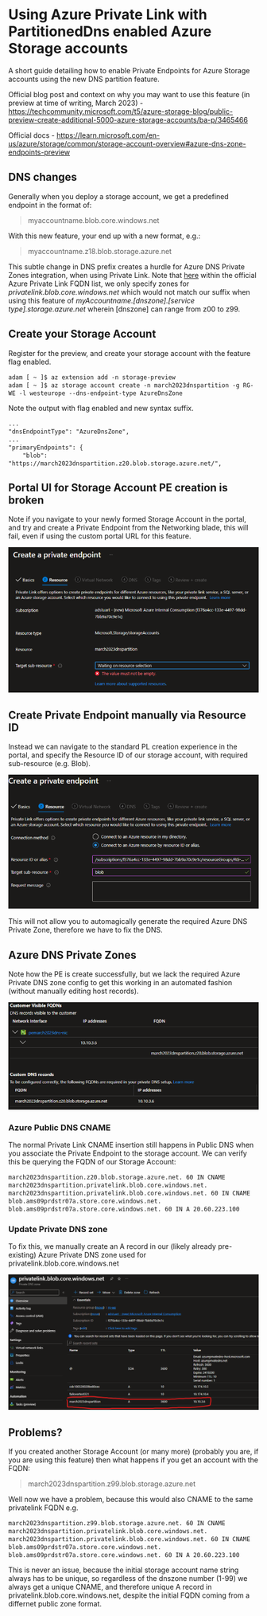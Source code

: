 # Using Azure Private Link with PartitionedDns enabled Azure Storage accounts

A short guide detailing how to enable Private Endpoints for Azure Storage accounts using the new DNS partition feature.

Official blog post and context on why you may want to use this feature (in preview at time of writing, March 2023) - https://techcommunity.microsoft.com/t5/azure-storage-blog/public-preview-create-additional-5000-azure-storage-accounts/ba-p/3465466

Official docs - https://learn.microsoft.com/en-us/azure/storage/common/storage-account-overview#azure-dns-zone-endpoints-preview

## DNS changes

Generally when you deploy a storage account, we get a predefined endpoint in the format of:

> myaccountname.blob.core.windows.net 

With this new feature, your end up with a new format, e.g.:

> myaccountname.z18.blob.storage.azure.net

This subtle change in DNS prefix creates a hurdle for Azure DNS Private Zones integration, when using Private Link. Note that [here](https://learn.microsoft.com/en-us/azure/private-link/private-endpoint-dns#azure-services-dns-zone-configuration) within the official Azure Private Link FQDN list, we only specify zones for _privatelink.blob.core.windows.net_ which would not match our suffix when using this feature of _myAccountname.[dnszone].[service type].storage.azure.net_ wherein [dnszone] can range from z00 to z99.

## Create your Storage Account

Register for the preview, and create your storage account with the feature flag enabled. 

```
adam [ ~ ]$ az extension add -n storage-preview
adam [ ~ ]$ az storage account create -n march2023dnspartition -g RG-WE -l westeurope --dns-endpoint-type AzureDnsZone
```

Note the output with flag enabled and new syntax suffix.

```
...
"dnsEndpointType": "AzureDnsZone",
...
"primaryEndpoints": {
    "blob": "https://march2023dnspartition.z20.blob.storage.azure.net/",
```

## Portal UI for Storage Account PE creation is broken

Note if you navigate to your newly formed Storage Account in the portal, and try and create a Private Endpoint from the Networking blade, this will fail, even if using the custom portal URL for this feature.

![](images/2023-02-23-10-12-29.png)

## Create Private Endpoint manually via Resource ID

Instead we can navigate to the standard PL creation experience in the portal, and specify the Resource ID of our storage account, with required sub-resource (e.g. Blob).

![](images/2023-02-23-10-15-50.png)

This will not allow you to automagically generate the required Azure DNS Private Zone, therefore we have to fix the DNS.

## Azure DNS Private Zones

Note how the PE is create successfully, but we lack the required Azure Private DNS zone config to get this working in an automated fashion (without manually editing host records).

![](images/2023-02-23-10-17-21.png)

### Azure Public DNS CNAME

The normal Private Link CNAME insertion still happens in Public DNS when you associate the Private Endpoint to the storage account. We can verify this be querying the FQDN of our Storage Account:

```
march2023dnspartition.z20.blob.storage.azure.net. 60 IN	CNAME march2023dnspartition.privatelink.blob.core.windows.net.
march2023dnspartition.privatelink.blob.core.windows.net. 60 IN CNAME blob.ams09prdstr07a.store.core.windows.net.
blob.ams09prdstr07a.store.core.windows.net. 60 IN A 20.60.223.100
```

### Update Private DNS zone

To fix this, we manually create an A record in our (likely already pre-existing) Azure Private DNS zone used for privatelink.blob.core.windows.net

![](images/2023-02-23-10-23-41.png)

## Problems?

If you created another Storage Account (or many more) (probably you are, if you are using this feature) then what happens if you get an account with the FQDN:

> march2023dnspartition.z99.blob.storage.azure.net

Well now we have a problem, because this would also CNAME to the same privatelink FQDN e.g.

```
march2023dnspartition.z99.blob.storage.azure.net. 60 IN	CNAME march2023dnspartition.privatelink.blob.core.windows.net.
march2023dnspartition.privatelink.blob.core.windows.net. 60 IN CNAME blob.ams09prdstr07a.store.core.windows.net.
blob.ams09prdstr07a.store.core.windows.net. 60 IN A 20.60.223.100
```

This is never an issue, because the initial storage account name string always has to be unique, so regardless of the dnszone number (1-99) we always get a unique CNAME, and therefore unique A record in privatelink.blob.core.windows.net, despite the initial FQDN coming from a differnet public zone format.